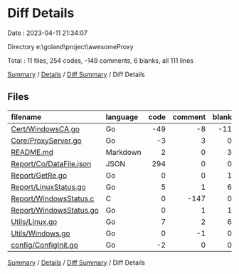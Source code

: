 # Diff Details

Date : 2023-04-11 21:34:07

Directory e:\\goland\\project\\awesomeProxy

Total : 11 files,  254 codes, -149 comments, 6 blanks, all 111 lines

[Summary](results.md) / [Details](details.md) / [Diff Summary](diff.md) / Diff Details

## Files
| filename | language | code | comment | blank | total |
| :--- | :--- | ---: | ---: | ---: | ---: |
| [Cert/WindowsCA.go](/Cert/WindowsCA.go) | Go | -49 | -8 | -11 | -68 |
| [Core/ProxyServer.go](/Core/ProxyServer.go) | Go | -3 | 3 | 0 | 0 |
| [README.md](/README.md) | Markdown | 2 | 0 | 3 | 5 |
| [Report/Co/DataFile.json](/Report/Co/DataFile.json) | JSON | 294 | 0 | 0 | 294 |
| [Report/GetRe.go](/Report/GetRe.go) | Go | 0 | 0 | 1 | 1 |
| [Report/LinuxStatus.go](/Report/LinuxStatus.go) | Go | 5 | 1 | 6 | 12 |
| [Report/WindowsStatus.c](/Report/WindowsStatus.c) | C | 0 | -147 | 0 | -147 |
| [Report/WindowsStatus.go](/Report/WindowsStatus.go) | Go | 0 | 1 | 1 | 2 |
| [Utils/Linux.go](/Utils/Linux.go) | Go | 7 | 2 | 6 | 15 |
| [Utils/Windows.go](/Utils/Windows.go) | Go | 0 | -1 | 0 | -1 |
| [config/ConfigInit.go](/config/ConfigInit.go) | Go | -2 | 0 | 0 | -2 |

[Summary](results.md) / [Details](details.md) / [Diff Summary](diff.md) / Diff Details